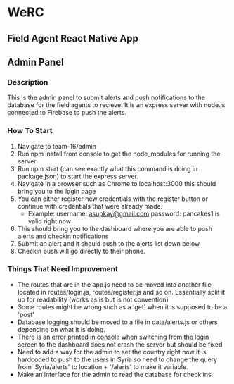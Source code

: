 # WeRC
## Field Agent React Native App
## Admin Panel
### Description
This is the admin panel to submit alerts and push notifications to the database for the field agents to recieve. It is an express server with node.js connected to Firebase to push the alerts.

### How To Start
1. Navigate to team-16/admin
2. Run npm install from console to get the node_modules for running the server
3. Run npm start (can see exactly what this command is doing in package.json) to start the express server.
4. Navigate in a browser such as Chrome to localhost:3000 this should bring you to the login page
5. You can either register new credentials with the register button or continue with credentials that were already made.
    - Example: username: asupkay@gmail.com password: pancakes1 is valid right now
6. This should bring you to the dashboard where you are able to push alerts and checkin notifications
7. Submit an alert and it should push to the alerts list down below
8. Checkin push will go directly to their phone.

### Things That Need Improvement
- The routes that are in the app.js need to be moved into another file located in routes/login.js, routes/register.js and so on. Essentially split it up for readability (works as is but is not convention)
- Some routes might be wrong such as a 'get' when it is supposed to be a 'post'
- Database logging should be moved to a file in data/alerts.js or others depending on what it is doing.
- There is an error printed in console when switching from the login screen to the dashboard does not crash the server but should be fixed
- Need to add a way for the admin to set the country right now it is hardcoded to push to the users in Syria so need to change the query from 'Syria/alerts' to location + '/alerts' to make it variable.
- Make an interface for the admin to read the database for check ins.

